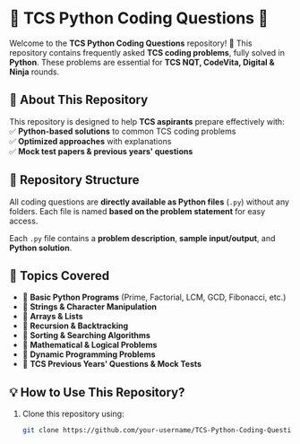 # 🚀 TCS Python Coding Questions 🐍  

Welcome to the **TCS Python Coding Questions** repository! 🎯 This repository contains frequently asked **TCS coding problems**, fully solved in **Python**. These problems are essential for **TCS NQT, CodeVita, Digital & Ninja** rounds.  

## 📌 About This Repository  
This repository is designed to help **TCS aspirants** prepare effectively with:  
✅ **Python-based solutions** to common TCS coding problems  
✅ **Optimized approaches** with explanations  
✅ **Mock test papers & previous years' questions**  

## 📂 Repository Structure  
All coding questions are **directly available as Python files** (`.py`) without any folders. Each file is named **based on the problem statement** for easy access.  

Each `.py` file contains a **problem description**, **sample input/output**, and **Python solution**.

## 📖 Topics Covered  
- 🔹 **Basic Python Programs** (Prime, Factorial, LCM, GCD, Fibonacci, etc.)  
- 🔹 **Strings & Character Manipulation**  
- 🔹 **Arrays & Lists**  
- 🔹 **Recursion & Backtracking**  
- 🔹 **Sorting & Searching Algorithms**  
- 🔹 **Mathematical & Logical Problems**  
- 🔹 **Dynamic Programming Problems**  
- 🔹 **TCS Previous Years' Questions & Mock Tests**  

## 💡 How to Use This Repository?  
1. Clone this repository using:  
   ```bash
   git clone https://github.com/your-username/TCS-Python-Coding-Questions.git

